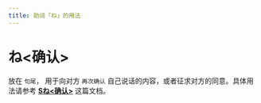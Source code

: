 ```yaml
---
title: 助词「ね」的用法
---
```


# ね<确认>

放在 `句尾`， 用于向对方 `再次确认` 自己说话的内容，或者征求对方的同意。具体用法请参考 **[Sね<确认>](../bunpou/1-1-4.md)** 这篇文档。
